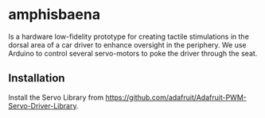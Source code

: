 amphisbaena
===========

Is a hardware low-fidelity prototype for creating tactile stimulations in the dorsal area of a car driver to enhance oversight in the periphery. We use Arduino to control several servo-motors to poke the driver through the seat.

Installation
------------
Install the Servo Library from https://github.com/adafruit/Adafruit-PWM-Servo-Driver-Library.
